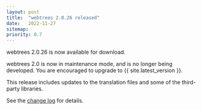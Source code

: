 ```yaml
---
layout: post
title:  "webtrees 2.0.26 released"
date:   2022-11-27
sitemap:
priority: 0.7
---
```


webtrees 2.0.26 is now available for download.

webtrees 2.0 is now in maintenance mode, and is no longer being developed.
You are encouraged to upgrade to {{ site.latest_version }}.

This release includes updates to the translation files and some of the third-party libraries.

See the [change log](https://github.com/fisharebest/webtrees/compare/2.0.25...2.0.26) for details.
